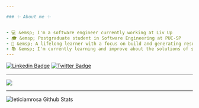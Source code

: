 ```yaml
---

### ✨ About me ✨


- 💻 &emsp; I'm a software engineer currently working at Liv Up
- 🎓 &emsp; Postgraduate student in Software Engineering at PUC-SP
- 🎯 &emsp; A lifelong learner with a focus on build and generating results
- 📚 &emsp; I'm currently learning and improve about the solutions of software architecture, design patterns and algorithms
---
```

[![Linkedin Badge](https://img.shields.io/badge/-LinkedIn-blue?style=flat-square&logo=Linkedin&logoColor=white&link=https://www.linkedin.com/in/leticiamonteirorosa/)](https://www.linkedin.com/in/leticiamonteirorosa/)
[![Twitter Badge](https://img.shields.io/badge/-Twitter-1ca0f1?style=flat-square&labelColor=1ca0f1&logo=twitter&logoColor=white&link=https://twitter.com/lemonoob)](https://twitter.com/lemonoob)

---
![](https://media.giphy.com/media/TilmLMmWrRYYHjLfub/giphy.gif)

---



![leticiamrosa Github Stats](https://github-readme-stats.vercel.app/api?username=leticiamrosa&count_private=true&show_icons=true&theme=synthwave)


